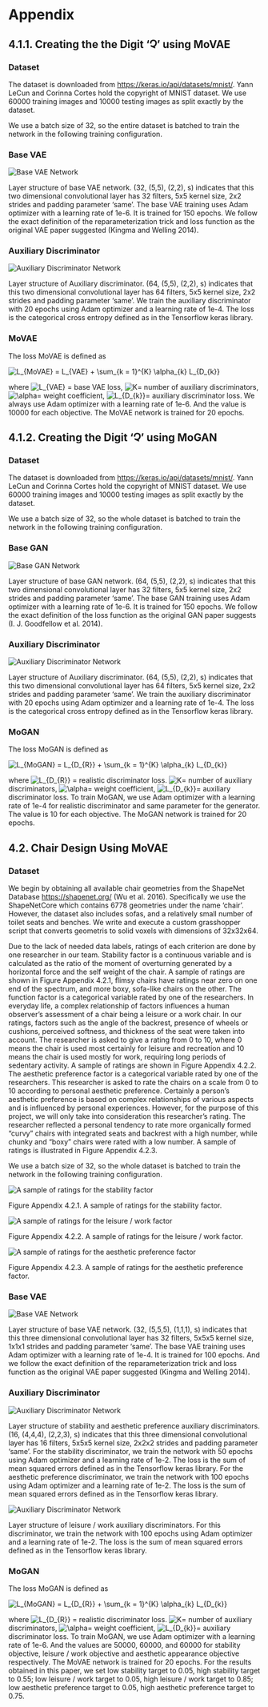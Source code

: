 # Appendix
## 4.1.1. Creating the the Digit ‘Չ’ using MoVAE
### Dataset
The dataset is downloaded from https://keras.io/api/datasets/mnist/. Yann LeCun and Corinna Cortes hold the copyright of MNIST dataset. We use 60000 training images and 10000 testing images as split exactly by the dataset. 

We use a batch size of 32, so the entire dataset is batched to train the network in the following training configuration. 

### Base VAE	

![Base VAE Network](./image_assets/4.1.1_Base_VAE_Network.png?raw=true)

Layer structure of base VAE network. (32, (5,5), (2,2), s) indicates that this two dimensional convolutional layer has 32 filters, 5x5 kernel size, 2x2 strides and padding parameter ‘same’. The base VAE training uses Adam optimizer with a learning rate of 1e-6. It is trained for 150 epochs. We follow the exact definition of the reparameterization trick and loss function as the original VAE paper suggested (Kingma and Welling 2014). 
	
### Auxiliary Discriminator 

![Auxiliary Discriminator Network](./image_assets/4.1.1_Auxiliary_Discriminator_Network.png?raw=true)

Layer structure of Auxiliary discriminator. (64, (5,5), (2,2), s) indicates that this two dimensional convolutional layer has 64 filters, 5x5 kernel size, 2x2 strides and padding parameter ‘same’. We train the auxiliary discriminator with 20 epochs using Adam optimizer and a learning rate of 1e-4. The loss is the categorical cross entropy defined as in the Tensorflow keras library. 
	
### MoVAE
The loss MoVAE is defined as 

<img src="https://i.upmath.me/svg/L_%7BMoVAE%7D%20%3D%20L_%7BVAE%7D%20%2B%20%5Csum_%7Bk%20%3D%201%7D%5E%7BK%7D%20%5Calpha_%7Bk%7D%20L_%7BD_%7Bk%7D%7D" alt="L_{MoVAE} = L_{VAE} + \sum_{k = 1}^{K} \alpha_{k} L_{D_{k}}" /> 

where <img src="https://i.upmath.me/svg/L_%7BVAE%7D" alt="L_{VAE}" /> = base VAE loss, <img src="https://i.upmath.me/svg/K" alt="K" />= number of auxiliary discriminators, <img src="https://i.upmath.me/svg/%5Calpha" alt="\alpha" />= weight coefficient, <img src="https://i.upmath.me/svg/L_%7BD_%7Bk%7D%7D" alt="L_{D_{k}}" />= auxiliary discriminator loss. We always use Adam optimizer with a learning rate of 1e-6. And the value is 10000 for each objective. The MoVAE network is trained for 20 epochs. 

## 4.1.2. Creating the Digit ‘Չ’ using MoGAN 
### Dataset
The dataset is downloaded from https://keras.io/api/datasets/mnist/. Yann LeCun and Corinna Cortes hold the copyright of MNIST dataset. We use 60000 training images and 10000 testing images as split exactly by the dataset. 

We use a batch size of 32, so the whole dataset is batched to train the network in the following training configuration. 

### Base GAN

![Base GAN Network](./image_assets/4.1.2_Base_GAN_Network.png?raw=true)

Layer structure of base GAN network. (64, (5,5), (2,2), s) indicates that this two dimensional convolutional layer has 32 filters, 5x5 kernel size, 2x2 strides and padding parameter ‘same’. The base GAN training uses Adam optimizer with a learning rate of 1e-6. It is trained for 150 epochs. We follow the exact definition of the loss function as the original GAN paper suggests (I. J. Goodfellow et al. 2014). 
	
### Auxiliary Discriminator 

![Auxiliary Discriminator Network](./image_assets/4.1.2_Auxiliary_Discriminator_Network.png?raw=true)

Layer structure of Auxiliary discriminator. (64, (5,5), (2,2), s) indicates that this two dimensional convolutional layer has 64 filters, 5x5 kernel size, 2x2 strides and padding parameter ‘same’. We train the auxiliary discriminator with 20 epochs using Adam optimizer and a learning rate of 1e-4. The loss is the categorical cross entropy defined as in the Tensorflow keras library. 
	
### MoGAN

The loss MoGAN is defined as 

<img src="https://i.upmath.me/svg/L_%7BMoGAN%7D%20%3D%20L_%7BD_%7BR%7D%7D%20%2B%20%5Csum_%7Bk%20%3D%201%7D%5E%7BK%7D%20%5Calpha_%7Bk%7D%20L_%7BD_%7Bk%7D%7D" alt="L_{MoGAN} = L_{D_{R}} + \sum_{k = 1}^{K} \alpha_{k} L_{D_{k}}" />

where <img src="https://i.upmath.me/svg/L_%7BD_%7BR%7D%7D" alt="L_{D_{R}}" /> = realistic discriminator loss. <img src="https://i.upmath.me/svg/K" alt="K" />= number of auxiliary discriminators, <img src="https://i.upmath.me/svg/%5Calpha" alt="\alpha" />= weight coefficient, <img src="https://i.upmath.me/svg/L_%7BD_%7Bk%7D%7D" alt="L_{D_{k}}" />= auxiliary discriminator loss. To train MoGAN, we use Adam optimizer with a learning rate of 1e-4 for realistic discriminator and same parameter for the generator. The value is 10 for each objective. The MoGAN network is trained for 20 epochs. 

## 4.2. Chair Design Using MoVAE
### Dataset
We begin by obtaining all available chair geometries from the ShapeNet Database https://shapenet.org/ (Wu et al. 2016). Specifically we use the ShapeNetCore which contains 6778 geometries under the name ‘chair’. However, the dataset also includes sofas, and a relatively small number of toilet seats and benches. We write and execute a custom grasshopper script that converts geometris to solid voxels with dimensions of 32x32x64. 

Due to the lack of needed data labels, ratings of each criterion are done by one researcher in our team. Stability factor is a continuous variable and is calculated as  the ratio of the moment of overturning generated by a horizontal force and the self weight of the chair. A sample of ratings are shown in Figure Appendix 4.2.1, flimsy chairs have ratings near zero on one end of the spectrum, and more boxy, sofa-like chairs on the other. The function factor is a categorical variable rated by one of the researchers. In everyday life, a complex relationship of factors influences a human observer’s assessment of a chair being a leisure or a work chair. In our ratings, factors such as the angle of the backrest, presence of wheels or cushions, perceived softness, and thickness of the seat were taken into account. The researcher is asked to give a rating from 0 to 10, where 0 means the chair is used most certainly for leisure and recreation and 10 means the chair is used mostly for work, requiring long periods of sedentary activity. A sample of ratings are shown in Figure Appendix 4.2.2. The aesthetic preference factor is a categorical variable rated by one of the researchers. This researcher is asked to rate the chairs on a scale from 0 to 10 according to personal aesthetic preference. Certainly a person’s aesthetic preference is based on complex relationships of various aspects and is influenced by personal experiences. However, for the purpose of this project, we will only take into consideration this researcher’s rating. The researcher reflected a personal tendency to rate more organically formed “curvy” chairs with integrated seats and backrest with a high number, while chunky and “boxy” chairs were rated with a low number. A sample of ratings is illustrated in Figure Appendix 4.2.3. 

We use a batch size of 32, so the whole dataset is batched to train the network in the following training configuration. 

![A sample of ratings for the stability factor](./image_assets/4.2_Sample_ratings_stability_factor.png?raw=true)

Figure Appendix 4.2.1. A sample of ratings for the stability factor. 

![A sample of ratings for the leisure / work factor](./image_assets/4.2_Sample_ratings_leisurework_factor.png?raw=true)

Figure Appendix 4.2.2. A sample of ratings for the leisure / work factor. 

![A sample of ratings for the aesthetic preference factor](./image_assets/4.2_Sample_ratings_aesthetic_factor.png?raw=true)

Figure Appendix 4.2.3. A sample of ratings for the aesthetic preference factor. 

### Base VAE

![Base VAE Network](./image_assets/4.2_Base_VAE_Network.png?raw=true)

Layer structure of base VAE network. (32, (5,5,5), (1,1,1), s) indicates that this three dimensional convolutional layer has 32 filters, 5x5x5 kernel size, 1x1x1 strides and padding parameter ‘same’. The base VAE training uses Adam optimizer with a learning rate of 1e-4. It is trained for 100 epochs. And we follow the exact definition of the reparameterization trick and loss function as the original VAE paper suggested (Kingma and Welling 2014). 
	
### Auxiliary Discriminator 

![Auxiliary Discriminator Network](./image_assets/4.2_Stability&Aesthetic_Auxiliary_Discriminator_Network.png?raw=true)

Layer structure of stability and aesthetic preference auxiliary discriminators. (16, (4,4,4), (2,2,3), s) indicates that this three dimensional convolutional layer has 16 filters, 5x5x5 kernel size, 2x2x2 strides and padding parameter ‘same’. 
For the stability discriminator, we train the network with 50 epochs using Adam optimizer and a learning rate of 1e-2. The loss is the sum of mean squared errors defined as in the Tensorflow keras library. 
For the aesthetic preference discriminator, we train the network with 100 epochs using Adam optimizer and a learning rate of 1e-2. The loss is the sum of mean squared errors  defined as in the Tensorflow keras library. 

![Auxiliary Discriminator Network](./image_assets/4.2_LeisureWork_Auxiliary_Discriminator_Network.png?raw=true)

Layer structure of leisure / work auxiliary discriminators. For this discriminator, we train the network with 100 epochs using Adam optimizer and a learning rate of 1e-2. The loss is the sum of mean squared errors  defined as in the Tensorflow keras library. 
	
### MoGAN
The loss MoGAN is defined as 

<img src="https://i.upmath.me/svg/L_%7BMoGAN%7D%20%3D%20L_%7BD_%7BR%7D%7D%20%2B%20%5Csum_%7Bk%20%3D%201%7D%5E%7BK%7D%20%5Calpha_%7Bk%7D%20L_%7BD_%7Bk%7D%7D" alt="L_{MoGAN} = L_{D_{R}} + \sum_{k = 1}^{K} \alpha_{k} L_{D_{k}}" />

where <img src="https://i.upmath.me/svg/L_%7BD_%7BR%7D%7D" alt="L_{D_{R}}" /> = realistic discriminator loss. <img src="https://i.upmath.me/svg/K" alt="K" />= number of auxiliary discriminators, <img src="https://i.upmath.me/svg/%5Calpha" alt="\alpha" />= weight coefficient, <img src="https://i.upmath.me/svg/L_%7BD_%7Bk%7D%7D" alt="L_{D_{k}}" />= auxiliary discriminator loss. To train MoGAN, we use Adam optimizer with a learning rate of 1e-6. And the values are 50000, 60000, and 60000 for stability objective, leisure / work objective and aesthetic appearance objective respectively. The MoVAE network is trained for 20 epochs. For the results obtained in this paper, we set low stability target to 0.05, high stability target to 0.55; low leisure / work target to 0.05, high leisure / work target to 0.85; low aesthetic preference target to 0.05, high aesthetic preference target to 0.75. 
